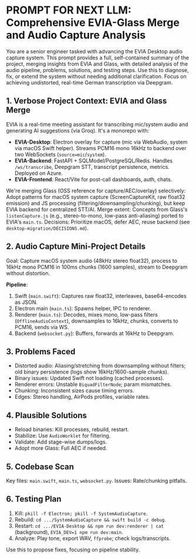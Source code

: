 # PROMPT FOR NEXT LLM: Comprehensive EVIA-Glass Merge and Audio Capture Analysis

You are a senior engineer tasked with advancing the EVIA Desktop audio capture system. This prompt provides a full, self-contained summary of the project, merging insights from EVIA and Glass, with detailed analysis of the audio pipeline, problems, solutions, and testing steps. Use this to diagnose, fix, or extend the system without needing additional clarification. Focus on achieving undistorted, real-time German transcription via Deepgram.

## 1. Verbose Project Context: EVIA and Glass Merge

EVIA is a real-time meeting assistant for transcribing mic/system audio and generating AI suggestions (via Groq). It's a monorepo with:
- **EVIA-Desktop**: Electron overlay for capture (mic via WebAudio, system via macOS Swift helper). Streams PCM16 mono 16kHz to backend over two WebSockets (`source=mic`/`system`).
- **EVIA-Backend**: FastAPI + SQLModel/PostgreSQL/Redis. Handles `/ws/transcribe`, Deepgram STT, transcript persistence, metrics. Deployed on Azure.
- **EVIA-Frontend**: React/Vite for post-call dashboards, auth, chats.

We're merging Glass (OSS reference for capture/AEC/overlay) selectively: Adopt patterns for macOS system capture (ScreenCaptureKit, raw float32 emission) and JS processing (filtering/downsampling/chunking), but keep EVIA backend for centralized STT/AI. Merge extent: Concepts from Glass's `listenCapture.js` (e.g., stereo-to-mono, low-pass anti-aliasing) ported to EVIA's `main.ts`. Decisions: Prioritize macOS, defer AEC, reuse backend (see `desktop-migration/DECISIONS.md`).

## 2. Audio Capture Mini-Project Details

Goal: Capture macOS system audio (48kHz stereo float32), process to 16kHz mono PCM16 in 100ms chunks (1600 samples), stream to Deepgram without distortion.

**Pipeline**:
1. Swift (`main.swift`): Captures raw float32, interleaves, base64-encodes as JSON.
2. Electron main (`main.ts`): Spawns helper, IPC to renderer.
3. Renderer (`main.ts`): Decodes, mixes mono, low-pass filters (`OfflineAudioContext`), downsamples to 16kHz, chunks, converts to PCM16, sends via WS.
4. Backend (`websocket.py`): Buffers, forwards at 16kHz to Deepgram.

## 3. Problems Faced

- Distorted audio: Aliasing/stretching from downsampling without filters; old binary persistence (logs show 16kHz/1600-sample chunks).
- Binary issues: Updated Swift not loading (cached processes).
- Renderer errors: Unstable `BiquadFilterNode`; param mismatches.
- Chunking: Inconsistent sizes cause timing errors.
- Edges: Stereo handling, AirPods profiles, variable rates.

## 4. Plausible Solutions

- Reload binaries: Kill processes, rebuild, restart.
- Stabilize: Use `AudioWorklet` for filtering.
- Validate: Add stage-wise dumps/logs.
- Adopt more Glass: Full AEC if needed.

## 5. Codebase Scan

Key files: `main.swift`, `main.ts`, `websocket.py`. Issues: Rate/chunking pitfalls.

## 6. Testing Plan

1. Kill: `pkill -f Electron; pkill -f SystemAudioCapture`.
2. Rebuild: `cd .../SystemAudioCapture && swift build -c debug`.
3. Restart: `cd .../EVIA-Desktop && npm run dev:renderer | cat` (background), `EVIA_DEV=1 npm run dev:main`.
4. Analyze: Play tone, export WAV, `ffprobe`; check logs/transcripts.

Use this to propose fixes, focusing on pipeline stability.
